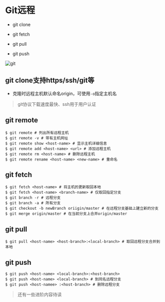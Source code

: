 # Git远程

- git clone

- git fetch

- git pull

- git push

![git](http://ruanyifeng.com/blogimg/asset/2014/bg2014061202.jpg)

## git clone支持https/ssh/git等

- 克隆时远程主机默认命名origin，可使用`-o`指定主机名

> git协议下载速度最快、ssh用于用户认证

## git remote

```shell
$ git remote # 列出所有远程主机
$ git remote -v # 带有主机网址
$ git remote show <host-name> # 显示主机详细信息
$ git remote add <host-name> <url> # 添加远程主机
$ git remote rm <host-name> # 删除远程主机
$ git remote rename <host-name> <new-name> # 重命名
```

## git fetch

```shell
$ git fetch <host-name> # 将主机的更新取回本地
$ git fetch <host-name> <branch-name> # 仅取回指定分支
$ git branch -r # 远程分支
$ git branch -a # 所有分支
$ git checkout -b newBranch oriigin/master # 在远程分支基础上建立新的分支
$ git merge origin/master # 在当前分支上合并origin/master
```

## git pull

```shell
$ git pull <host-name> <host-branch>:<local-branch> # 取回远程分支合并到本地
```

## git push

```shell
$ git push <host-name> <local-branch>:<host-branch>
$ git push <host-name> <local-branch> # 到同名远程分支
$ git push <host-namee> :<host-branch> # 删除远程分支
```

> 还有一些进阶内容待读
